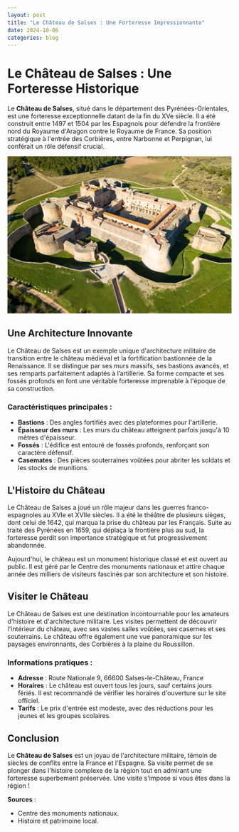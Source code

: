 ```yaml
---
layout: post
title: "Le Château de Salses : Une Forteresse Impressionnante"
date: 2024-10-06
categories: blog
---
```


# Le Château de Salses : Une Forteresse Historique

Le **Château de Salses**, situé dans le département des Pyrénées-Orientales, est une forteresse exceptionnelle datant de la fin du XVe siècle. Il a été construit entre 1497 et 1504 par les Espagnols pour défendre la frontière nord du Royaume d'Aragon contre le Royaume de France. Sa position stratégique à l'entrée des Corbières, entre Narbonne et Perpignan, lui conférait un rôle défensif crucial.

![Château de Salses](../assets/images/chateau-de-salses.jpg)

## Une Architecture Innovante

Le Château de Salses est un exemple unique d'architecture militaire de transition entre le château médiéval et la fortification bastionnée de la Renaissance. Il se distingue par ses murs massifs, ses bastions avancés, et ses remparts parfaitement adaptés à l’artillerie. Sa forme compacte et ses fossés profonds en font une véritable forteresse imprenable à l'époque de sa construction.

### Caractéristiques principales :
- **Bastions** : Des angles fortifiés avec des plateformes pour l'artillerie.
- **Épaisseur des murs** : Les murs du château atteignent parfois jusqu'à 10 mètres d'épaisseur.
- **Fossés** : L'édifice est entouré de fossés profonds, renforçant son caractère défensif.
- **Casemates** : Des pièces souterraines voûtées pour abriter les soldats et les stocks de munitions.

## L'Histoire du Château

Le Château de Salses a joué un rôle majeur dans les guerres franco-espagnoles au XVIe et XVIIe siècles. Il a été le théâtre de plusieurs sièges, dont celui de 1642, qui marqua la prise du château par les Français. Suite au traité des Pyrénées en 1659, qui déplaça la frontière plus au sud, la forteresse perdit son importance stratégique et fut progressivement abandonnée.

Aujourd'hui, le château est un monument historique classé et est ouvert au public. Il est géré par le Centre des monuments nationaux et attire chaque année des milliers de visiteurs fascinés par son architecture et son histoire.

## Visiter le Château

Le Château de Salses est une destination incontournable pour les amateurs d'histoire et d'architecture militaire. Les visites permettent de découvrir l'intérieur du château, avec ses vastes salles voûtées, ses casernes et ses souterrains. Le château offre également une vue panoramique sur les paysages environnants, des Corbières à la plaine du Roussillon.

### Informations pratiques :
- **Adresse** : Route Nationale 9, 66600 Salses-le-Château, France
- **Horaires** : Le château est ouvert tous les jours, sauf certains jours fériés. Il est recommandé de vérifier les horaires d'ouverture sur le site officiel.
- **Tarifs** : Le prix d'entrée est modeste, avec des réductions pour les jeunes et les groupes scolaires.
  
## Conclusion

Le **Château de Salses** est un joyau de l'architecture militaire, témoin de siècles de conflits entre la France et l'Espagne. Sa visite permet de se plonger dans l'histoire complexe de la région tout en admirant une forteresse superbement préservée. Une visite s'impose si vous êtes dans la région !

**Sources** :
- Centre des monuments nationaux.
- Histoire et patrimoine local.
